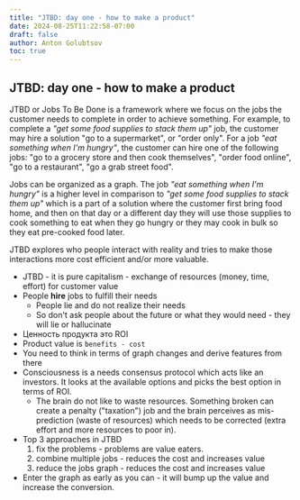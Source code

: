 ```yaml
---
title: "JTBD: day one - how to make a product"
date: 2024-08-25T11:22:58-07:00
draft: false
author: Anton Golubtsov
toc: true
---
```


JTBD: day one - how to make a product
---

JTBD or Jobs To Be Done is a framework where we focus on the jobs the customer needs to complete in order to achieve something. For example, to complete a _"get some food supplies to stack them up"_ job, the customer may hire a solution "go to a supermarket", or "order only". For a job _"eat something when I'm hungry"_, the customer can hire one of the following jobs: "go to a grocery store and then cook themselves", "order food online", "go to a restaurant", "go a grab street food".

Jobs can be organized as a graph. The job _"eat something when I'm hungry"_ is a higher level in comparison to _"get some food supplies to stack them up"_ which is a part of a solution where the customer first bring food home, and then on that day or a different day they will use those supplies to cook something to eat when they go hungry or they may cook in bulk so they eat pre-cooked food later.

JTBD explores who people interact with reality and tries to make those interactions more cost efficient and/or more valuable.

-   JTBD - it is pure capitalism - exchange of resources (money, time, effort) for customer value
-   People **hire** jobs to fulfill their needs
    -   People lie and do not realize their needs
    -   So don't ask people about the future or what they would need - they will lie or hallucinate
-   Ценность продукта это ROI
-   Product value is `benefits - cost`
-   You need to think in terms of graph changes and derive features from there
-   Consciousness is a needs consensus protocol which acts like an investors. It looks at the available options and picks the best option in terms of ROI.
    -   The brain do not like to waste resources. Something broken can create a penalty ("taxation") job and the brain perceives as mis-prediction (waste of resources) which needs to be corrected (extra effort and more resources to poor in).
-   Top 3 approaches in JTBD
    1.  fix the problems - problems are value eaters.
    2.  combine multiple jobs - reduces the cost and increases value
    3.  reduce the jobs graph - reduces the cost and increases value
-   Enter the graph as early as you can - it will bump up the value and increase the conversion.
